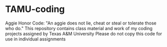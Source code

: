# TAMU-coding
Aggie Honor Code: "An aggie does not lie, cheat or steal or tolerate those who do."
This repository contains class material and work of my coding projects assigned by Texas A&M University
Please do not copy this code for use in individual assignments
